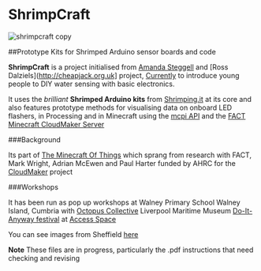 # ShrimpCraft

![shrimpcraft copy](https://cloud.githubusercontent.com/assets/128456/7733192/9103e4a8-ff25-11e4-93b1-a7c8c4e9ce5c.jpg)

##Prototype Kits for Shrimped Arduino sensor boards and code

**ShrimpCraft** is a project initialised from [Amanda Steggell](http://www.testingtesting.org/) and [Ross Dalziels](http://cheapjack.org.uk] project, [Currently](http:/currently.no) to introduce young people to DIY water sensing with basic electronics. 

It uses the *brilliant* **Shrimped Arduino kits** from [Shrimping.it](http://shrimping.it/blog/) at its core and also features prototype methods for visualising data on onboard LED flashers, in Processing and in Minecraft using the [mcpi API](https://github.com/martinohanlon/mcpi) and the [FACT](http://fact.co.uk) [Minecraft CloudMaker Server](http://mc.fact.co.uk:8123/)

###Background

Its part of [The Minecraft Of Things](http://minecraftofthings.tumblr.com) which sprang from research with FACT, Mark Wright, Adrian McEwen and Paul Harter funded by AHRC for the [CloudMaker](http://www.fact.co.uk/projects/cloudmaker-making-minecraft-real.aspx) project

###Workshops

It has been run as pop up workshops at
Walney Primary School Walney Island, Cumbria with [Octopus Collective](http://www.octopuscollective.org)
Liverpool Maritime Museum
[Do-It-Anyway festival](http://opensourcingfestivals.eu/events/do-it-anyway-festival-sheffield-uk) at [Access Space](http://access-space.org/)

You can see images from Sheffield [here](https://www.flickr.com/photos/ajsteggell/sets/72157653152049145)

**Note** These files are in progress, particularly the .pdf instructions that need checking and revising
